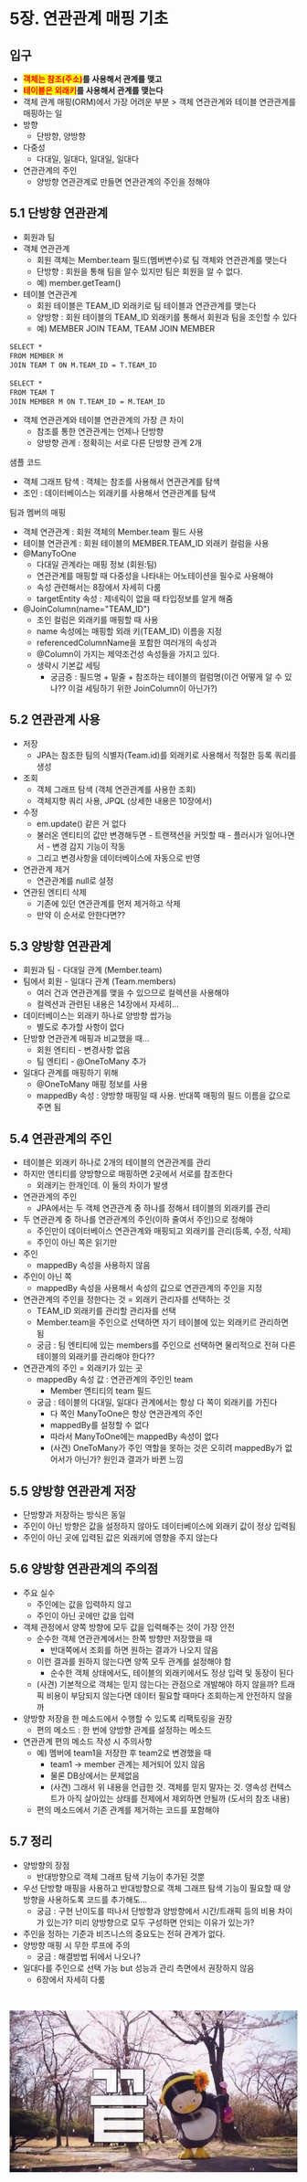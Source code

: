 # 5장. 연관관계 매핑 기초

## 입구

* <mark style="color:red;">**객체는 참조(주소)**</mark>**를 사용해서 관계를 맺고**
* <mark style="color:red;">**테이블은 외래키**</mark>**를 사용해서 관계를 맺는다**
* 객체 관계 매핑(ORM)에서 가장 어려운 부분 > 객체 연관관계와 테이블 연관관계를 매핑하는 일
* 방향
  * 단방향, 양방향
* 다중성
  * 다대일, 일대다, 일대일, 일대다
* 연관관계의 주인
  * 양방향 연관관계로 만들면 연관관계의 주인을 정해야



## 5.1 단방향 연관관계

* 회원과 팀
* 객체 연관관계
  * 회원 객체는 Member.team 필드(멤버변수)로 팀 객체와 연관관계를 맺는다
  * 단방향 : 회원을 통해 팀을 알수 있지만 팀은 회원을 알 수 없다.
  * 예) member.getTeam()
* 테이블 연관관계
  * 회원 테이블은 TEAM_ID 외래키로 팀 테이블과 연관관계를 맺는다
  * 양방향 : 회원 테이블의 TEAM_ID 외래키를 통해서 회원과 팀을 조인할 수 있다
  * 예) MEMBER JOIN TEAM, TEAM JOIN MEMBER

```
SELECT *
FROM MEMBER M
JOIN TEAM T ON M.TEAM_ID = T.TEAM_ID

SELECT *
FROM TEAM T
JOIN MEMBER M ON T.TEAM_ID = M.TEAM_ID
```

* 객체 연관관계와 테이블 연관관계의 가장 큰 차이
  * 참조를 통한 연관관계는 언제나 단방향
  * 양방향 관계 : 정확히는 서로 다른 단방향 관계 2개

샘플 코드

* 객체 그래프 탐색 : 객체는 참조를 사용해서 연관관계를 탐색
* 조인 : 데이터베이스는 외래키를 사용해서 연관관계를 탐색

팀과 멤버의 매핑

* 객체 연관관계 : 회원 객체의 Member.team 필드 사용
* 테이블 연관관계 : 회원 테이블의 MEMBER.TEAM_ID 외래키 컬럼을 사용
* @ManyToOne
  * 다대일 관계라는 매핑 정보 (회원:팀)
  * 연관관계를 매핑할 때 다중성을 나타내는 어노테이션을 필수로 사용해야
  * 속성 관련해서는 8장에서 자세히 다룸
  * targetEntity 속성 : 제네릭이 없을 때 타입정보를 알게 해줌
* @JoinColumn(name="TEAM_ID")
  * 조인 컬럼은 외래키를 매핑할 때 사용
  * name 속성에는 매핑할 외래 키(TEAM_ID) 이름을 지정
  * referencedColumnName을 포함한 여러개의 속성과
  * @Column이 가지는 제약조건성 속성들을 가지고 있다.
  * 생략시 기본값 세팅
    * 궁금증 : 필드명 + 밑줄 + 참조하는 테이블의 컬럼명(이건 어떻게 알 수 있나?? 이걸 세팅하기 위한 JoinColumn이 아닌가?)



## 5.2 연관관계 사용

* 저장
  * JPA는 참조한 팀의 식별자(Team.id)를 외래키로 사용해서 적절한 등록 쿼리를 생성
* 조회
  * 객체 그래프 탐색 (객체 연관관계를 사용한 조회)
  * 객체지향 쿼리 사용, JPQL (상세한 내용은 10장에서)
* 수정
  * em.update() 같은 거 없다
  * 불러온 엔티티의 값만 변경해두면 - 트랜잭션을 커밋할 때 - 플러시가 일어나면서 - 변경 감지 기능이 작동
  * 그리고 변경사항을 데이터베이스에 자동으로 반영
* 연관관계 제거
  * 연관관계를 null로 설정
* 연관된 엔티티 삭제
  * 기존에 있던 연관관계를 먼저 제거하고 삭제
  * 만약 이 순서로 안한다면??



## 5.3 양방향 연관관계

* 회원과 팀 - 다대일 관계 (Member.team)
* 팀에서 회원 - 일대다 관계 (Team.members)
   * 여러 건과 연관관계를 맺을 수 있으므로 컬렉션을 사용해야
   * 컬렉션과 관련된 내용은 14장에서 자세히...
* 데이터베이스는 외래키 하나로 양방향 쌉가능
   * 별도로 추가할 사항이 없다
* 단방향 연관관계 매핑과 비교했을 때...
  * 회원 엔티티 - 변경사항 없음
  * 팀 엔티티 - @OneToMany 추가
* 일대다 관계를 매핑하기 위해
  * @OneToMany 매핑 정보를 사용
  * mappedBy 속성 : 양방향 매핑일 때 사용. 반대쪽 매핑의 필드 이름을 값으로 주면 됨


## 5.4 연관관계의 주인

* 테이블은 외래키 하나로 2개의 테이블의 연관관계를 관리
* 하지만 엔티티를 양방향으로 매핑하면 2곳에서 서로를 참조한다
  * 외래키는 한개인데. 이 둘의 차이가 발생
* 연관관계의 주인
  * JPA에서는 두 객체 연관관계 중 하나를 정해서 테이블의 외래키를 관리
* 두 연관관계 중 하나를 연관관계의 주인(이하 줄여서 주인)으로 정해야
  * 주인만이 데이터베이스 연관관계와 매핑되고 외래키를 관리(등록, 수정, 삭제)
  * 주인이 아닌 쪽은 읽기만
* 주인
  * mappedBy 속성을 사용하지 않음
* 주인이 아닌 쪽
  * mappedBy 속성을 사용해서 속성의 값으로 연관관계의 주인을 지정
* 연관관계의 주인을 정한다는 것 = 외래키 관리자를 선택하는 것
  * TEAM_ID 외래키를 관리할 관리자를 선택
  * Member.team을 주인으로 선택하면 자기 테이블에 있는 외래키르 관리하면 됨
  * 궁금 : 팀 엔티티에 있는 members를 주인으로 선택하면 물리적으로 전혀 다른 테이블의 외래키를 관리해야 한다??
* 연관관계의 주인 = 외래키가 있는 곳
  * mappedBy 속성 값 : 연관관계의 주인인 team
    * Member 엔티티의 team 필드
  * 궁금 : 테이블의 다대일, 일대다 관계에서는 항상 다 쪽이 외래키를 가진다
    * 다 쪽인 ManyToOne은 항상 연관관계의 주인
    * mappedBy를 설정할 수 없다
    * 따라서 ManyToOne에는 mappedBy 속성이 없다
    * (사견) OneToMany가 주인 역할을 못하는 것은 오히려 mappedBy가 없어서가 아닌가? 원인과 결과가 바뀐 느낌


## 5.5 양방향 연관관계 저장

* 단방향과 저장하는 방식은 동일
* 주인이 아닌 방향은 값을 설정하지 않아도 데이터베이스에 외래키 값이 정상 입력됨
* 주인이 아닌 곳에 입력된 값은 외래키에 영향을 주지 않는다



## 5.6 양방향 연관관계의 주의점

* 주요 실수
  * 주인에는 값을 입력하지 않고
  * 주인이 아닌 곳에만 값을 입력
* 객체 관정에서 양쪽 방향에 모두 값을 입력해주는 것이 가장 안전
  * 순수한 객체 연관관계에서는 한쪽 방향만 저장했을 때
    * 반대쪽에서 조회를 하면 원하는 결과가 나오지 않음
  * 이런 결과를 원하지 않는다면 양쪽 모두 관계를 설정해야 함
    * 순수한 객체 상태에서도, 테이블의 외래키에서도 정상 입력 및 동장이 된다
  * (사견) 기본적으로 객체는 믿지 않는다는 관점으로 개발해야 하지 않을까? 트래픽 비용이 부담되지 않는다면 데이터 필요할 때마다 조회하는게 안전하지 않을까
* 양방향 저장을 한 메소드에서 수행할 수 있도록 리팩토링을 권장
  * 편의 메소드 : 한 번에 양방향 관계를 설정하는 메소드
* 연관관계 편의 메소드 작성 시 주의사항
  * 예) 멤버에 team1을 저장한 후 team2로 변경했을 때
    * team1 -> member 관계는 제거되어 있지 않음
    * 물론 DB상에서는 문제없음
    * (사견) 그래서 위 내용을 언급한 것. 객체를 믿지 말자는 것. 영속성 컨텍스트가 아직 살아있는 상태를 전제에서 제외하면 안될까 (도서의 참조 내용)
  * 편의 메소드에서 기존 관계를 제거하는 코드를 포함해야



## 5.7 정리

* 양방향의 장점
  * 반대방향으로 객체 그래프 탐색 기능이 추가된 것뿐
* 우선 단방향 매핑을 사용하고 반대방향으로 객체 그래프 탐색 기능이 필요할 때 양방향을 사용하도록 코드를 추가해도...
  * 궁금 : 구현 난이도를 떠나서 단방향과 양방향에서 시간/트래픽 등의 비용 차이가 있는가? 미리 양방향으로 모두 구성하면 안되는 이유가 있는가?
* 주인을 정하는 기준과 비즈니스의 중요도는 전혀 관계가 없다.
* 양방향 매핑 시 무한 루프에 주의
  * 궁금 : 해결방법 뒤에서 나오나?
* 일대다를 주인으로 선택 가능 but 성능과 관리 측면에서 권장하지 않음
  * 6장에서 자세히 다룸

<br>

![](../../group/orm-jpa/image/5-end.png)
